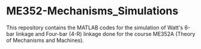 # ME352-Mechanisms_Simulations
This repository contains the MATLAB codes for the simulation of Watt's 6-bar linkage and Four-bar (4-R) linkage done for the course ME352A (Theory of Mechanisms and Machines).

